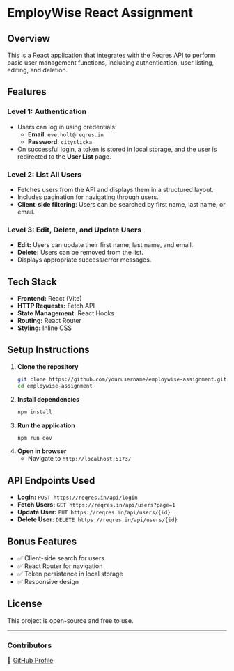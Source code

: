 # EmployWise React Assignment

## Overview
This is a React application that integrates with the Reqres API to perform basic user management functions, including authentication, user listing, editing, and deletion.

## Features
### Level 1: Authentication
- Users can log in using credentials:
  - **Email**: `eve.holt@reqres.in`
  - **Password**: `cityslicka`
- On successful login, a token is stored in local storage, and the user is redirected to the **User List** page.

### Level 2: List All Users
- Fetches users from the API and displays them in a structured layout.
- Includes pagination for navigating through users.
- **Client-side filtering**: Users can be searched by first name, last name, or email.

### Level 3: Edit, Delete, and Update Users
- **Edit:** Users can update their first name, last name, and email.
- **Delete:** Users can be removed from the list.
- Displays appropriate success/error messages.

## Tech Stack
- **Frontend:** React (Vite)
- **HTTP Requests:** Fetch API
- **State Management:** React Hooks
- **Routing:** React Router
- **Styling:** Inline CSS

## Setup Instructions
1. **Clone the repository**
   ```bash
   git clone https://github.com/yourusername/employwise-assignment.git
   cd employwise-assignment
   ```
2. **Install dependencies**
   ```bash
   npm install
   ```
3. **Run the application**
   ```bash
   npm run dev
   ```
4. **Open in browser**
   - Navigate to `http://localhost:5173/`
   
## API Endpoints Used
- **Login:** `POST https://reqres.in/api/login`
- **Fetch Users:** `GET https://reqres.in/api/users?page=1`
- **Update User:** `PUT https://reqres.in/api/users/{id}`
- **Delete User:** `DELETE https://reqres.in/api/users/{id}`

## Bonus Features
- ✅ Client-side search for users
- ✅ React Router for navigation
- ✅ Token persistence in local storage
- ✅ Responsive design

 

## License
This project is open-source and free to use.

---
### **Contributors**
  
🔗 [GitHub Profile](https://github.com/aadityamohit)

